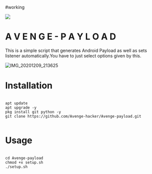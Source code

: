 #working

![](Screenshot.png)

# A V E N G E - P A Y L O A D 

This is a simple script that generates
Android Payload as well as sets listener
automatically.You have to just select 
options given by this.

![IMG_20201209_213625](https://user-images.githubusercontent.com/74916451/101656078-4eeb8600-3a68-11eb-9a90-ff367e173a1e.jpg)

# Installation
```

apt update
apt upgrade -y
pkg install git python -y
git clone https://github.com/Avenge-hacker/Avenge-payload.git


```

# Usage

```

cd Avenge-payload
chmod +x setup.sh
./setup.sh


```


